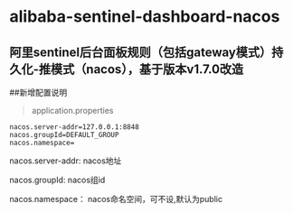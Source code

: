 # alibaba-sentinel-dashboard-nacos

## 阿里sentinel后台面板规则（包括gateway模式）持久化-推模式（nacos），基于版本v1.7.0改造

##新增配置说明
> application.properties
```
nacos.server-addr=127.0.0.1:8848
nacos.groupId=DEFAULT_GROUP
nacos.namespace=
```

nacos.server-addr: nacos地址

nacos.groupId: nacos组id

nacos.namespace： nacos命名空间，可不设,默认为public
